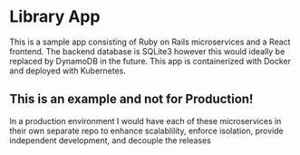 # Library App

This is a sample app consisting of Ruby on Rails microservices and a React frontend. The backend database is SQLite3 however this would ideally be replaced by DynamoDB in the future. This app is containerized with Docker and deployed with Kubernetes.

## This is an example and not for Production!
In a production environment I would have each of these microservices in their own separate repo to enhance scalablility, enforce isolation, provide independent development, and decouple the releases

